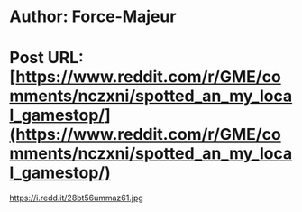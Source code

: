 # Author: Force-Majeur
# Post URL: [https://www.reddit.com/r/GME/comments/nczxni/spotted_an_my_local_gamestop/](https://www.reddit.com/r/GME/comments/nczxni/spotted_an_my_local_gamestop/)


https://i.redd.it/28bt56ummaz61.jpg